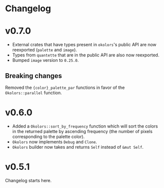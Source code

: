 # Changelog

# v0.7.0
- External crates that have types present in `okolors`'s public API are now reexported (`palette` and `image`).
- Types from `quantette` that are in the public API are also now reexported.
- Bumped `image` version to `0.25.0`.

## Breaking changes
Removed the `{color}_palette_par` functions in favor of the `Okolors::parallel` function.

# v0.6.0

- Added a `Okolors::sort_by_frequency` function which will sort the colors in the returned palette by ascending frequency (the number of pixels corresponding to the palette color).
- `Okolors` now implements `Debug` and `Clone`.
- `Okolors` builder now takes and returns `Self` instead of `&mut Self`.

# v0.5.1

Changelog starts here.
